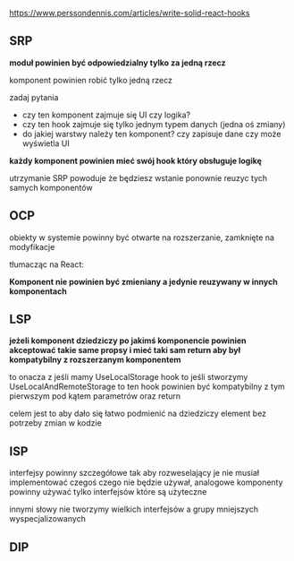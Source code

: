 https://www.perssondennis.com/articles/write-solid-react-hooks

## SRP

**moduł powinien być odpowiedzialny tylko za jedną rzecz**

komponent powinien robić tylko jedną rzecz 

zadaj pytania 

- czy ten komponent zajmuje się UI czy logika?
- czy ten hook zajmuje się tylko jednym typem danych (jedna oś zmiany)
- do jakiej warstwy należy ten komponent? czy zapisuje dane czy może wyświetla UI

**każdy komponent powinien mieć swój hook który obsługuje logikę** 

utrzymanie SRP powoduje że będziesz wstanie ponownie reuzyc tych samych komponentów

## OCP

obiekty w systemie powinny być otwarte na rozszerzanie, zamknięte na modyfikacje 

tłumacząc na React:

**Komponent nie powinien być zmieniany a jedynie reuzywany w innych komponentach**

## LSP

**jeżeli komponent dziedziczy po jakimś komponencie powinien akceptować takie same propsy i mieć taki sam return aby był kompatybilny z rozszerzanym komponentem** 

to onacza z jeśli mamy UseLocalStorage hook to jeśli stworzymy UseLocalAndRemoteStorage to ten hook powinien być kompatybilny z tym pierwszym pod kątem parametrów oraz return 

celem jest to aby dało się łatwo podmienić na dziedziczy element bez potrzeby zmian w kodzie

## ISP

interfejsy powinny szczegółowe tak aby rozweselający je nie musiał implementować czegoś czego nie będzie używał, analogowe komponenty powinny używać tylko interfejsów które są użyteczne 

innymi słowy nie tworzymy wielkich interfejsów a grupy mniejszych wyspecjalizowanych 

## DIP






